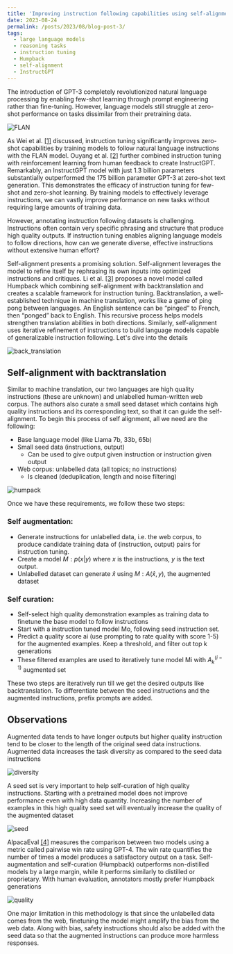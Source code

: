 ```yaml
---
title: 'Improving instruction following capabilities using self-alignment'
date: 2023-08-24
permalink: /posts/2023/08/blog-post-3/
tags:
  - large language models
  - reasoning tasks
  - instruction tuning
  - Humpback
  - self-alignment
  - InstructGPT
---
```


The introduction of GPT-3 completely revolutionized natural language processing by enabling few-shot learning through prompt engineering rather than fine-tuning. However, language models still struggle at zero-shot performance on tasks dissimilar from their pretraining data.

![FLAN](https://AakankshaSanctis.github.io/images/self-alignment/FLAN.png)

 As Wei et al. [[1]](https://arxiv.org/abs/2109.01652) discussed, instruction tuning significantly improves zero-shot capabilities by training models to follow natural language instructions with the FLAN model. Ouyang et al. [[2]](https://arxiv.org/abs/2203.02155) further combined instruction tuning with reinforcement learning from human feedback to create InstructGPT. Remarkably, an InstructGPT model with just 1.3 billion parameters substantially outperformed the 175 billion parameter GPT-3 at zero-shot text generation. This demonstrates the efficacy of instruction tuning for few-shot and zero-shot learning. By training models to effectively leverage instructions, we can vastly improve performance on new tasks without requiring large amounts of training data.

However, annotating instruction following datasets is challenging. Instructions often contain very specific phrasing and structure that produce high quality outputs. If instruction tuning enables aligning language models to follow directions, how can we generate diverse, effective instructions without extensive human effort? 


 Self-alignment presents a promising solution. Self-alignment leverages the model to refine itself by rephrasing its own inputs into optimized instructions and critiques. Li et al. [[3]](https://arxiv.org/pdf/2308.06259.pdf) proposes a novel model called Humpback which combining self-alignment with backtranslation and creates a scalable framework for instruction tuning. Backtranslation, a well-established technique in machine translation, works like a game of ping pong between languages. An English sentence can be “pinged” to French, then “ponged” back to English. This recursive process helps models strengthen translation abilities in both directions. Similarly, self-alignment uses iterative refinement of instructions to build language models capable of generalizable instruction following. Let's dive into the details

![back_translation](https://AakankshaSanctis.github.io/images/self-alignment/back-translation.png)

Self-alignment with backtranslation
------

Similar to machine translation, our two languages are high quality instructions (these are unknown) and unlabelled human-written web corpus. The authors also curate a small seed dataset which contains high quality instructions and its corresponding text, so that it can guide the self-alignment. To begin this process of self alignment, all we need are the following:
- Base language model (like Llama 7b, 33b, 65b)
- Small seed data (instructions, output)
    - Can be used to give output given instruction or instruction given output
- Web corpus: unlabelled data (all topics; no instructions)
    - Is cleaned (deduplication, length and noise filtering)

![humpack](https://AakankshaSanctis.github.io/images/self-alignment/humpback.png)

Once we have these requirements, we follow these two steps:
### Self augmentation:
- Generate instructions for unlabelled data, i.e. the web corpus, to produce candidate training data of (instruction, output) pairs for instruction tuning.
- Create a model ${M: p(x|y)}$ where ${x}$ is the instructions, ${y}$ is the text output.
- Unlabelled dataset can generate $\hat{x}$ using $M : A {(\hat{x}, y)}$, the augmented dataset
### Self curation:
- Self-select high quality demonstration examples as training data to finetune
        the base model to follow instructions
- Start with a instruction tuned model Mo, following seed instruction set.
- Predict a quality score ai (use prompting to rate quality with score 1-5) for the augmented examples. Keep a threshold, and filter out top k generations
- These filtered examples are used to iteratively tune model Mi with $A_k^{(i-1)}$ augmented set

These two steps are iteratively run till we get the desired outputs like backtranslation. To differentiate between the seed instructions and the augmented instructions, prefix prompts are added.


Observations
------

Augmented data tends to have longer outputs but higher quality instruction tend to be closer to the length of the original seed data instructions. Augmented data increases the task diversity as compared to the seed data instructions

![diversity](https://AakankshaSanctis.github.io/images/self-alignment/diversity.png)

A seed set is very important to help self-curation of high quality instructions. Starting with a pretrained model does not improve performance even with high data quantity. Increasing the number of examples in this high quality seed set will eventually increase the quality of the augmented dataset

![seed](https://AakankshaSanctis.github.io/images/self-alignment/seed_effect.png)

AlpacaEval [[4]](https://tatsu-lab.github.io/alpaca_eval/) measures the comparison between two models using a metric called pairwise win rate using GPT-4. The win rate quantifies the number of times a model produces a satisfactory output on a task. Self-augmentation and self-curation (Humpback) outperforms non-distilled models by a large margin, while it performs similarly to distilled or proprietary. With human evaluation, annotators mostly prefer Humpback generations

![quality](https://AakankshaSanctis.github.io/images/self-alignment/generation_quality.png)



One major limitation in this methodology is that since the unlabelled data comes from the web, finetuning the model might amplify the bias from the web data. Along with bias, safety instructions should also be added with the seed data so that the augmented instructions can produce more harmless responses.








